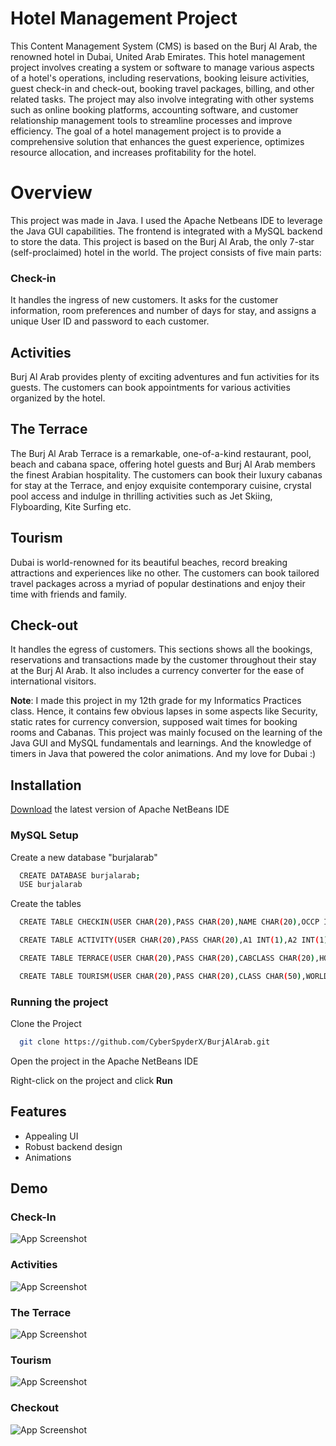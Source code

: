 
# Hotel Management Project

This Content Management System (CMS) is based on the Burj Al Arab, the renowned hotel in Dubai, United Arab Emirates. This hotel management project involves creating a system or software to manage various aspects of a hotel's operations, including reservations, booking leisure activities, guest check-in and check-out, booking travel packages, billing, and other related tasks. The project may also involve integrating with other systems such as online booking platforms, accounting software, and customer relationship management tools to streamline processes and improve efficiency. The goal of a hotel management project is to provide a comprehensive solution that enhances the guest experience, optimizes resource allocation, and increases profitability for the hotel.

# Overview

This project was made in Java. I used the Apache Netbeans IDE to leverage the Java GUI capabilities. The frontend is integrated with a MySQL backend to store the data. This project is based on the Burj Al Arab, the only 7-star (self-proclaimed) hotel in the world. The project consists of five main parts:

### Check-in
It handles the ingress of new customers. It asks for the customer information, room preferences and number of days for stay, and assigns a unique User ID and password to each customer. 

## Activities
Burj Al Arab provides plenty of exciting adventures and fun activities for its guests. The customers can book appointments for various activities organized by the hotel.

## The Terrace
The Burj Al Arab Terrace is a remarkable, one-of-a-kind restaurant, pool, beach and cabana space, offering hotel guests and Burj Al Arab members the finest Arabian hospitality. The customers can book their luxury cabanas for stay at the Terrace, and enjoy exquisite contemporary cuisine, crystal pool access and indulge in thrilling activities such as Jet Skiing, Flyboarding, Kite Surfing etc.

## Tourism
Dubai is world-renowned for its beautiful beaches, record breaking attractions and experiences like no other. The customers can book tailored travel packages across a myriad of popular destinations and enjoy their time with friends and family.

## Check-out
It handles the egress of customers. This sections shows all the bookings, reservations and transactions made by the customer throughout their stay at the Burj Al Arab. It also includes a currency converter for the ease of international visitors.

**Note**: I made this project in my 12th grade for my Informatics Practices class. Hence, it contains few obvious lapses in some aspects like Security, static rates for currency conversion, supposed wait times for booking rooms and Cabanas. This project was mainly focused on the learning of the Java GUI and MySQL fundamentals and learnings. And the knowledge of timers in Java that powered the color animations. And my love for Dubai :)


## Installation

[Download](https://netbeans.apache.org/download/) the latest version of Apache NetBeans IDE

### MySQL Setup

Create a new database "burjalarab"

```bash
  CREATE DATABASE burjalarab;
  USE burjalarab
```
Create the tables

```bash
  CREATE TABLE CHECKIN(USER CHAR(20),PASS CHAR(20),NAME CHAR(20),OCCP INT(2),PHNUM BIGINT(20),ROOMCHAR CHAR(1),DAYS INT(2));

  CREATE TABLE ACTIVITY(USER CHAR(20),PASS CHAR(20),A1 INT(1),A2 INT(1),A3 INT(1),A4 INT(1),A5 INT(1),A6 INT(1),A7 INT(1),A8 INT(1),TOTPRICE FLOAT);

  CREATE TABLE TERRACE(USER CHAR(20),PASS CHAR(20),CABCLASS CHAR(20),HOSCLASS CHAR(20),EXFACIL CHAR(20),HOUR INT(2),CABNO INT(2),SERTAX INT(5),ROYTAX INT(5),EXFACPRICE INT(5),HOSPRICE INT(5),CABPRICE INT(5),TOTPRICE FLOAT);

  CREATE TABLE TOURISM(USER CHAR(20),PASS CHAR(20),CLASS CHAR(50),WORLD CHAR(30),SIGHT CHAR(30),MALL CHAR(30),RESORT CHAR(30),KIDS CHAR(30),SPORTS CHAR(30),PRICE INT(5),WPRICE INT(4),SPRICE INT(4),MPRICE INT(4),RPRICE INT(4),KPRICE INT(4),SOPRICE INT(4));
```

### Running the project
Clone the Project

```bash
  git clone https://github.com/CyberSpyderX/BurjAlArab.git
```

Open the project in the Apache NetBeans IDE

Right-click on the project and click **Run**


## Features

- Appealing UI
- Robust backend design
- Animations
## Demo

### Check-In
![App Screenshot](https://drive.google.com/uc?id=1aP-XitbkMYm90vGZX1DDcEx8N7QoSkD6)

### Activities
![App Screenshot](https://drive.google.com/uc?id=1eSRV27-PsEajSyMV-f-g3lhVUyOMwif0)

### The Terrace
![App Screenshot](https://drive.google.com/uc?id=1xeM6M0NOMnBQ790cezZc0vjiigRkrq3Z)

### Tourism
![App Screenshot](https://drive.google.com/uc?id=1klv423DJ5GYjETRHJPmvxDlwL3CnVHuq)

### Checkout
![App Screenshot](https://drive.google.com/uc?id=1oSr706Q1uAsmuzOhVg1nqB5Z7liwK4Gw)